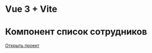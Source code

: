 # Vue 3 + Vite
# Компонент список сотрудников
[Открыть проект](https://iamlilya.github.io/users_table/src)

